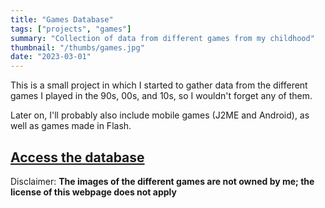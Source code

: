 ```yaml
---
title: "Games Database"
tags: ["projects", "games"]
summary: "Collection of data from different games from my childhood"
thumbnail: "/thumbs/games.jpg"
date: "2023-03-01"
---
```


This is a small project in which I started to gather data from the different games I played in the 90s, 00s, and 10s, so I wouldn't forget any of them.

Later on, I'll probably also include mobile games (J2ME and Android), as well as games made in Flash.

## [Access the database](https://games.gzalo.com/)

Disclaimer: **The images of the different games are not owned by me; the license of this webpage does not apply**

